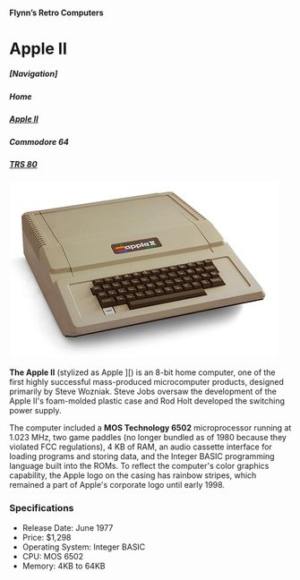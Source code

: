 <!DOCTYPE html>
<html>
<head>
<meta charaset = “utf-8”>
	
<!--<title>--h2>Apple Macintosh</h2</title>--> 
</head>
<body>

<h4>Flynn’s Retro Computers</h4>
<h1>Apple II</h1>
	<h5>[Navigation]</h5>
	<h5>Home</h5>
	<h5><a href="Apple-ii.md" alt= "Apple II">Apple II</a></h5>
	<h5><h5><a href="Commodore-64.md" alt= "Commodore-64.md"></a>Commodore 64</h5>
	<h5><a href="TRS-80.md" alt= "TRS-80">TRS 80</a></h5>
<img src="apple-ii.jpg" alt="Apple II">

<p><strong>The Apple II</strong> (stylized as Apple ][) is an 8-bit home computer, one of the first highly successful mass-produced microcomputer products, designed primarily by Steve Wozniak. Steve Jobs oversaw the development of the Apple II's foam-molded plastic case and Rod Holt developed the switching power supply.</p>

<p>The computer included a <strong>MOS Technology 6502</strong> microprocessor running at 1.023 MHz, two game paddles (no longer bundled as of 1980 because they violated FCC regulations), 4 KB of RAM, an audio cassette interface for loading programs and storing data, and the Integer BASIC programming language built into the ROMs. To reflect the computer's color graphics capability, the Apple logo on the casing has rainbow stripes, which remained a part of Apple's corporate logo until early 1998.</p>


<h3>Specifications</h3>
<ul>
	<li>Release Date: June 1977</li>
	<li>Price: $1,298</li>
	<li>Operating System: Integer BASIC</li>
	<li>CPU: MOS 6502</li>
	<li>Memory: 4KB to 64KB</li>
</ul>
</body>
</html>
